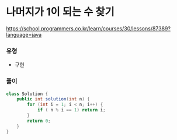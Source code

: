# 나머지가 1이 되는 수 찾기
https://school.programmers.co.kr/learn/courses/30/lessons/87389?language=java

### 유형
- 구현

### 풀이
```java
class Solution {
    public int solution(int n) {
        for (int i = 1; i < n; i++) {
        	if ( n % i == 1) return i;
		}
        return 0;
    }
}
```